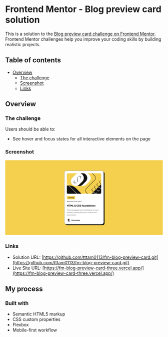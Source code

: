 # Frontend Mentor - Blog preview card solution

This is a solution to the [Blog preview card challenge on Frontend Mentor](https://www.frontendmentor.io/challenges/blog-preview-card-ckPaj01IcS). Frontend Mentor challenges help you improve your coding skills by building realistic projects. 

## Table of contents

- [Overview](#overview)
  - [The challenge](#the-challenge)
  - [Screenshot](#screenshot)
  - [Links](#links)

## Overview

### The challenge

Users should be able to:

- See hover and focus states for all interactive elements on the page

### Screenshot

![ScreenShot](./screenshot.jpg)

### Links

- Solution URL: [https://github.com/tttam0113/fm-blog-preview-card.git](https://github.com/tttam0113/fm-blog-preview-card.git)
- Live Site URL: [https://fm-blog-preview-card-three.vercel.app/](https://fm-blog-preview-card-three.vercel.app/)

## My process

### Built with

- Semantic HTML5 markup
- CSS custom properties
- Flexbox
- Mobile-first workflow
